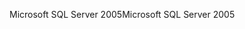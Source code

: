 <span data-ttu-id="3c954-101">Microsoft SQL Server 2005</span><span class="sxs-lookup"><span data-stu-id="3c954-101">Microsoft SQL Server 2005</span></span>